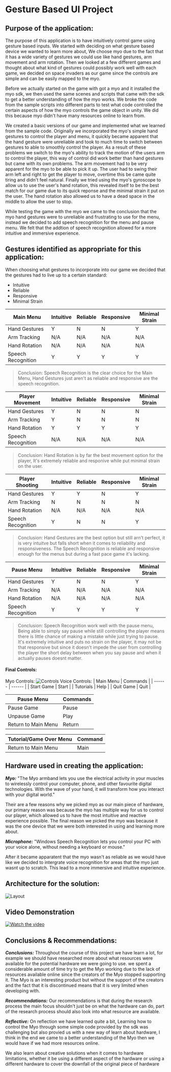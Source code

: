 # Gesture Based UI Project
## Purpose of the application:
The purpose of this application is to have intuitively control game using gesture based inputs. We started with deciding on what gesture based device we wanted to learn more about, We choose myo due to the fact that it has a wide variety of gestures we could use like hand gestures, arm movement and arm rotation. Then we looked at a few different games and thought about what kind of gestures could possibly work well with each game, we decided on space invaders as our game since the controls are simple and can be easily mapped to the myo.

Before we actually started on the game with got a myo and it installed the myo sdk, we then used the same scenes and scripts that came with the sdk to get a better understanding of how the myo works. We broke the code from the sample scripts into different parts to test what code controlled the certain aspects of how the myo controls the game object in unity. We did this because myo didn't have many resources online to learn from.

We created a basic versions of our game and implemented what we learned from the sample code. Originally we incorporated the myo's simple hand gestures to control the player and menu, it quickly became apparent that the hand gesture were unreliable and took to much time to switch between gestures to able to smoothly control the player. As a result of these problems we switch to the myo's ability to track the motion of the users arm to control the player, this way of control did work better than hand gestures but came with its own problems. The arm movement had to be very apparent for the myo to be able to pick it up. The user had to swing their arm left and right to get the player to move, overtime this be came quite tiring and didn't feel natural. Finally we tried using the myo's gyroscope to allow us to use the user's hand rotation, this revealed itself to be the best match for our game due to its quick reponse and the minimal strain it put on the user. The hand rotation also allowed us to have a dead space in the middle to allow the user to stop. 

While testing the game with the myo we came to the conclusion that the myo hand gestures were to unreliable and frustrating to use for the menu, instead we decided to add speech recognition for the menu and pause menu. We felt that the addtion of speech recognition allowed for a more intuitive and immersive experience. 

## Gestures identified as appropriate for this application:
When choosing what gestures to incorporate into our game we decided that the gestures had to live up to a certain standard:
  - Intuitive
  - Reliable
  - Responsive 
  - Minimal Strain

| Main Menu | Intuitive | Reliable | Responsive | Minimal Strain |
| ------ | ------ | ------ | ------ | ------ | 
| Hand Gestures | Y | N | N | Y |
| Arm Tracking | N/A | N/A | N/A | N/A |
| Hand Rotation | N/A | N/A | N/A | N/A |
| Speech Recognition | Y | Y | Y | Y |
>Conclusion: Speech Recognition is the clear choice for the Main Menu, Hand Gestures just aren't as reliable and responsive are the speech recognition. 

| Player Movement | Intuitive | Reliable | Responsive | Minimal Strain |
| ------ | ------ | ------ | ------ | ------ | 
| Hand Gestures | Y | N | N | N |
| Arm Tracking | Y | N | N | N |
| Hand Rotation | Y | Y | Y | Y |
| Speech Recognition | N/A | N/A | N/A | N/A |
>Conclusion: Hand Rotation is by far the best movement option for the player, It's extremely reliable and responive while put minimal strain on the user. 

| Player Shooting | Intuitive | Reliable | Responsive | Minimal Strain |
| ------ | ------ | ------ | ------ | ------ | 
| Hand Gestures | Y | Y | N | Y |
| Arm Tracking | N | N | N | N |
| Hand Rotation | N/A | N/A | N/A | N/A |
| Speech Recognition | Y | N | N | Y |
>Conclusion: Hand Gestures are the best option but still arn't perfect, it is very intuitve but falls short when it comes to reliability and responsiveness. The Speech Recognition is reliable and responsive enough for the menus but during a fast pace game it's lacking.

| Pause Menu | Intuitive | Reliable | Responsive | Minimal Strain |
| ------ | ------ | ------ | ------ | ------ | 
| Hand Gestures | Y | N | N | Y |
| Arm Tracking | N/A | N/A | N/A | N/A |
| Hand Rotation | N/A | N/A | N/A | N/A |
| Speech Recognition | Y | Y | Y | Y |
>Conclusion: Speech Recognition work well with the pause menu, Being able to simply say pause while still controlling the player means there is little chance of making a mistake while just trying to pause. It's extremely intuitive and puts no strain on the player, it may not be that responsive but since it doesn't impede the user from controlling the player the short delay between when you say pause and when it actually pauses doesnt matter. 

#### Final Controls:
Myo Controls:
![Controls](https://i.imgur.com/7crAhgM.jpg)
Voice Controls:
| Main Menu | Commands |
| ------ | ------ |
| Start Game | Start |
| Tutorials | Help |
| Quit Game | Quit |

| Pause Menu | Commands |
| ------ | ------ |
| Pause Game | Pause |
| Unpause Game | Play |
| Return to Main Menu | Return |

|  Tutorial/Game Over Menu | Command |
| ------ | ------ |
| Return to Main Menu | Main |

## Hardware used in creating the application:
***Myo:*** "The Myo armband lets you use the electrical activity in your muscles to wirelessly control your computer, phone, and other favourite digital technologies. With the wave of your hand, it will transform how you interact with your digital world." 

Their are a few reasons why we picked myo as our main piece of hardware, our primary reason was because the myo has multiple way for us to control our player, which allowed us to have the most intuitive and reactive experience possible. The final reason we picked the myo was because it was the one device that we were both interested in using and learning more about.

***Microphone:*** "Windows Speech Recognition lets you control your PC with your voice alone, without needing a keyboard or mouse."

After it became apparatent that the myo wasn't as reliable as we would have like we decided to intergrate voice recognition for areas that the myo just wasnt up to scratch. This lead to a more immersive and intuitive experience.

## Architecture for the solution:
![Layout](https://i.imgur.com/HGh2IVk.png)

## Video Demonstration
[![Watch the video](https://media.giphy.com/media/13Nc3xlO1kGg3S/giphy.gif)](https://www.youtube.com/watch?v=noFBJ0wuRxs)

## Conclusions & Recommendations:
***Conclusions:***
Throughout the course of this project we have learn a lot, for example we should have researched more about what resources were available for the potential hardware we were going to use. we spent a considerable amount of time try to get the Myo working due to the lack of resources available online since the creators of the Myo stopped supporting it. The Myo is an interesting product but without the support of the creators and the fact that it is discontinued means that it is very limited when developing with. 

***Recommendations:***
Our recommendations is that during the research process the main focus shouldn't just be on what the hardware can do, part of the research process should also look into what resource are available.

***Reflective:***
On reflection we have learned quite a bit, Learning how to control the Myo through some simple code provided by the sdk was challenging but also provied us with a new way of learn about hardware, I think in the end we came to a better understanding of the Myo then we would have if we had more resources online.

We also learn about creative solutions when it comes to hardware limitations, whether it be using a different aspect of the hardware or using a different hardware to cover the downfall of the original piece of hardware
